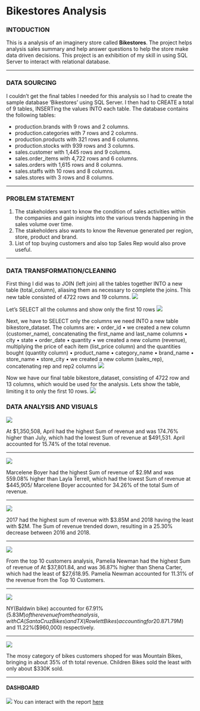 # Bikestores Analysis

### INTODUCTION 

This is a analysis of an imaginery store called **Bikestores**. The project helps analysis sales summary and help answer questions to help the store make data driven decisions.
This project is an exhibition of my skill in using SQL Server to interact with relational database.

---
### DATA SOURCING

I couldn’t get the final tables I needed for this analysis so I had to create the sample database ‘Bikestores’ using SQL Server. I then had to CREATE a total of 9 tables, INSERTing  the values INTO each table. 
The database contains the following tables:

- production.brands with 9 rows and 2 columns.
-  production.categories with 7 rows and 2 columns.
-	production.products with 321 rows and 6 columns.
-	production.stocks with 939 rows and 3 columns.
-	sales.customer with 1,445 rows and 9 columns. 
-	sales.order_items with 4,722 rows and 6 columns.
-	sales.orders with 1,615 rows and 8 columns. 
-	sales.staffs with 10 rows and 8 columns. 
-	sales.stores with 3 rows and 8 columns.

---
### PROBLEM STATEMENT

1.	The stakeholders want to know the condition of sales activities within the companies and gain insights into the various trends happening in the sales volume over time.
2.	The stakeholders also wants to know the Revenue generated per region, store, product and brand.
3.	List of top buying customers and also top Sales Rep would also prove useful.

---
### DATA TRANSFORMATION/CLEANING

First thing I did was to JOIN (left join) all the tables together INTO a new table (total_column), aliasing them as necessary to complete the joins. This new table consisted of 4722 rows and 19 columns.
![](create_total_column.jpg)

Let’s SELECT all the columns and show only the first 10 rows
![](total_column.jpg)

Next, we have to SELECT only the columns we need INTO a new table bikestore_dataset. The columns are:
•	order_id
•	we created a new column (customer_name), concatenating the first_name and last_name columns
•	city
•	state
•	order_date
•	quantity
•	we created a new column (revenue), multiplying the price of each item (list_price column) and the quantities bought (quantity column)
•	product_name
•	category_name
•	brand_name
•	store_name
•	store_city
•	we created a new column (sales_rep), concatenating rep and rep2 columns
![](create_bikestore.png)

Now we have our final table bikestore_dataset, consisting of 4722 row and 13 columns, which would be used for the analysis. Lets show the table, limiting it to only the first 10 rows.
![](bikestore_dataset.png)





### DATA ANALYSIS AND VISUALS

![](revenue_by_month.jpg)

At $1,350,508, April had the highest Sum of revenue and was 174.76% higher than July, which had the lowest Sum of revenue at $491,531.  April accounted for 15.74% of the total revenue.

---
![](revenue_per_sales_rep.jpg)

Marcelene Boyer had the highest Sum of revenue of $2.9M and was 559.08% higher than Layla Terrell, which had the lowest Sum of revenue at $445,905/ Marcelene Boyer accounted for 34.26% of the total Sum of revenue.

---
![](revenue_by_year.jpg)

2017 had the highest sum of revenue with $3.85M and 2018 having the least with $2M. The Sum of revenue trended down, resulting in a 25.30% decrease between 2016 and 2018. 

---
![](top_10_customers.jpg)

From the top 10 customers analysis, Pamelia Newman had the highest Sum of revenue of At $37,801.84, and was 36.87% higher than Shena Carter, which had the least of $27,618.95. Pamelia Newman accounted for 11.31% of the revenue from the Top 10 Customers.

---
![](revenue_per_state.jpg)

NY(Baldwin bike) accounted for 67.91%($5.83M) of the revenue from the analysis, with CA(Santa Cruz Bikes) and TX(Rowlett Bikes) accounting for 20.87%($1.79M) and 11.22%($960,000) respectively.

---
![](revenue_per_categories.jpg)

The mosy category of bikes customers shoped for was Mountain Bikes, bringing in about 35% of th total revenue. Children Bikes sold the least with only about $330K sold.

---


#### DASHBOARD

![](dashboards.jpg)
You can interact with the report [here](https://app.powerbi.com/groups/me/reports/fc02f5bf-44f8-4f36-8964-570875ff335a/ReportSection)


